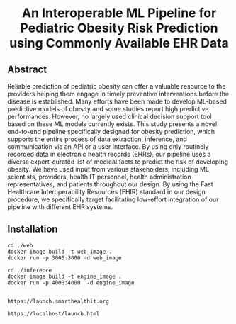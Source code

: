 
# <p align="center">An Interoperable ML Pipeline for Pediatric Obesity Risk Prediction using Commonly Available EHR Data</p>
  

    

## Abstract
Reliable prediction of pediatric obesity can offer a valuable resource to the providers helping them engage in timely preventive interventions before the disease is established. Many efforts have been made to develop ML-based predictive models of obesity and some studies report high predictive performances. However, no largely used clinical decision support tool based on these ML models currently exists. This study presents a novel end-to-end pipeline specifically designed for obesity prediction, which supports the entire process of data extraction, inference, and communication via an API or a user interface. By using only routinely recorded data in electronic health records (EHRs), our pipeline uses a diverse expert-curated list of medical facts to predict the risk of developing obesity. We have used input from various stakeholders, including ML scientists, providers, health IT personnel, health administration representatives, and patients throughout our design. By using the Fast Healthcare Interoperability Resources (FHIR) standard in our design procedure, we specifically target facilitating low-effort integration of our pipeline with different EHR systems. 

        
##  Installation

```
cd ./web
docker image build -t web_image .
docker run -p 3000:3000 -d web_image

cd ./inference
docker image build -t engine_image .
docker run -p 4000:4000  -d engine_image


https://launch.smarthealthit.org

https://localhost/launch.html
```   
